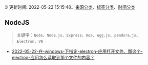 :alarm_clock: 更新时间: 2022-05-22 15:15:48。[来源分类](../README.md)、[标签分类](../TAGS.md)、[时间分类](../TIMELINE.md)

## NodeJS


> 关键字：`Node`、`Node.js`、`Express`、`Koa`、`egg.js`、`pandora.js`、`Electron`、`V8`



- [2022-05-22-在-windows-下指定-electron-应用打开文件，那这个-electron-应用怎么读取到那个文件的内容？](https://www.v2ex.com/t/854564) 